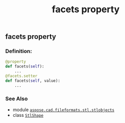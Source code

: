 ﻿---
title: facets property
second_title: Aspose.CAD for Python via .NET API References
description: 
type: docs
weight: 40
url: /python-net/aspose.cad.fileformats.stl.stlobjects/stlshape/facets/
is_root: false
---

## facets property

### Definition:
```python
@property
def facets(self):
    ...
@facets.setter
def facets(self, value):
    ...
```

### See Also
* module [`aspose.cad.fileformats.stl.stlobjects`](../../)
* class [`StlShape`](/cad/python-net/aspose.cad.fileformats.stl.stlobjects/stlshape)
